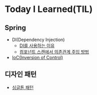# Today I Learned(TIL)
## Spring
* DI(Dependency Injection)
    + [DI를 사용하는 이유](spring/의존관계%20주입(Dependency%20Injection).md)
    + [컴포넌트 스캔에서 의존관계 주입 방법](spring/component-scan.md)
* [IoC(Inversion of Control)](spring/제어의%20역전(Inversion%20of%20Control).md)
## 디자인 패턴
* [싱글톤 패턴](design%20pattern/singleton-pattern.md)
